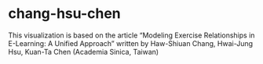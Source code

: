 # chang-hsu-chen

This visualization is based on the article “Modeling Exercise Relationships in E-Learning: A Unified Approach” written by Haw-Shiuan Chang, Hwai-Jung Hsu, Kuan-Ta Chen (Academia Sinica, Taiwan)
